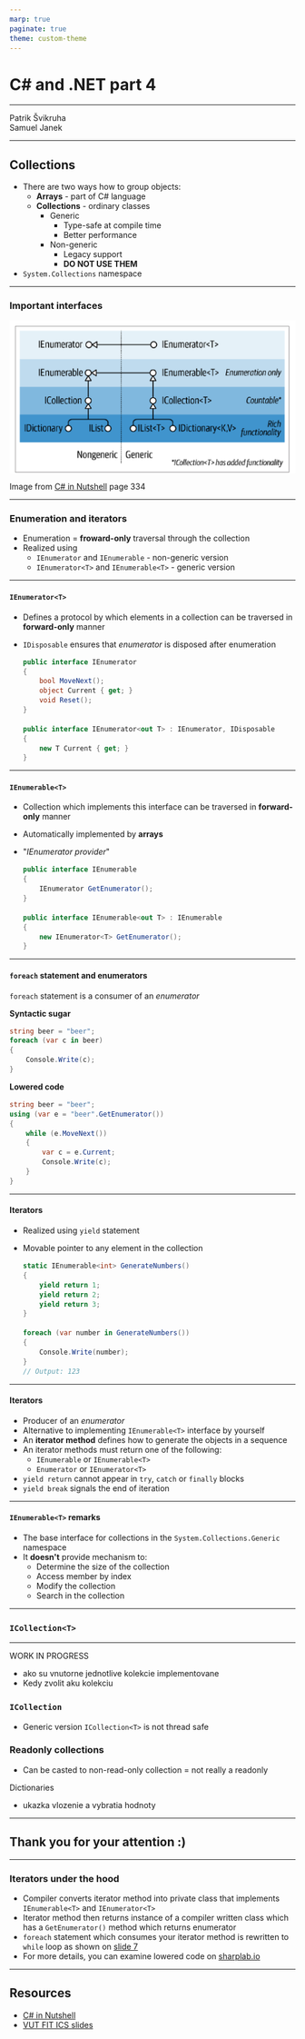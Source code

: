 ```yaml
---
marp: true
paginate: true
theme: custom-theme
---
```


<style>
img[alt~="center"] {
  display: block;
  margin: 0 auto;
}
</style>

# C# and .NET part 4

<div class="lectors">
    <hr/>
    Patrik Švikruha
    <br/>
    Samuel Janek
</div>

---

## Collections

- There are two ways how to group objects:
	- **Arrays** - part of C# language
	- **Collections** - ordinary classes
		- Generic
            - Type-safe at compile time
            - Better performance
		- Non-generic
            - Legacy support
            - **DO NOT USE THEM**
- `System.Collections` namespace

---

### Important interfaces

![height:500 center](./images/collection-interfaces.png)

Image from [C# in Nutshell](https://www.albahari.com/nutshell/) page 334

---

### Enumeration and iterators

- Enumeration = **froward-only** traversal through the collection
- Realized using
	- `IEnumerator` and `IEnumerable` - non-generic version
	- `IEnumerator<T>` and `IEnumerable<T>` - generic version

---

#### `IEnumerator<T>`

- Defines a protocol by which elements in a collection can be
	traversed in **forward-only** manner
- `IDisposable` ensures that _enumerator_ is disposed after enumeration

	```csharp
	public interface IEnumerator
    {
        bool MoveNext();
        object Current { get; }
        void Reset();
    }

	public interface IEnumerator<out T> : IEnumerator, IDisposable
    {
        new T Current { get; }
    }
	```

---

#### `IEnumerable<T>`

- Collection which implements this interface can be
    traversed in **forward-only** manner
- Automatically implemented by **arrays**
- "_IEnumerator provider_"

	```csharp
	public interface IEnumerable
    {
        IEnumerator GetEnumerator();
    }

	public interface IEnumerable<out T> : IEnumerable
    {
        new IEnumerator<T> GetEnumerator();
    }
	```

---

#### `foreach` statement and enumerators

`foreach` statement is a consumer of an _enumerator_

<div class="col2">
<div>

**Syntactic sugar**

```csharp
string beer = "beer";
foreach (var c in beer)
{
	Console.Write(c);
}
```

</div>
<div>

**Lowered code**

```csharp
string beer = "beer";
using (var e = "beer".GetEnumerator())
{
	while (e.MoveNext())
	{
		var c = e.Current;
		Console.Write(c);
	}
}
```

</div>
</div>

---

#### Iterators

- Realized using `yield` statement
- Movable pointer to any element in the collection

    ```csharp
    static IEnumerable<int> GenerateNumbers()
    {
        yield return 1;
        yield return 2;
        yield return 3;
    }

    foreach (var number in GenerateNumbers())
    {
        Console.Write(number);
    }
    // Output: 123
    ```
---

#### Iterators

- Producer of an _enumerator_
- Alternative to implementing `IEnumerable<T>` interface by yourself
- An **iterator method** defines how to generate the objects in a sequence
- An iterator methods must return one of the following:
    - `IEnumerable` or `IEnumerable<T>`
    - `Enumerator` or  `IEnumerator<T>`
- `yield return` cannot appear in `try`, `catch` or `finally` blocks
- `yield break` signals the end of iteration

---

#### `IEnumerable<T>` remarks

- The base interface for collections in the `System.Collections.Generic` namespace
- It **doesn't** provide mechanism to:
    - Determine the size of the collection
    - Access member by index
    - Modify the collection
    - Search in the collection

---

### `ICollection<T>`

---

WORK IN PROGRESS

+ ako su vnutorne jednotlive kolekcie implementovane
+ Kedy zvolit aku kolekciu

### `ICollection`

- Generic version `ICollection<T>` is not thread safe 

### Readonly collections

- Can be casted to non-read-only collection = not really a readonly

Dictionaries

- ukazka vlozenie a vybratia hodnoty


---

## Thank you for your attention :)

---

### Iterators under the hood

- Compiler converts iterator method into private class that implements `IEnumerable<T>` and `IEnumerator<T>`
- Iterator method then returns instance of a compiler written class which has a `GetEnumerator()` method which returns enumerator
- `foreach` statement which consumes your iterator method is rewritten to `while` loop as shown on [slide 7](#7)
- For more details, you can examine lowered code on [sharplab.io](https://sharplab.io/)

---

## Resources

- [C# in Nutshell](https://www.amazon.com/gp/product/1098121953?ie=UTF8&tag=cinanu-20&linkCode=as2&camp=1789&creative=9325&creativeASIN=1098121953)
- [VUT FIT ICS slides](https://github.com/nesfit/ICS/tree/master/Lectures)